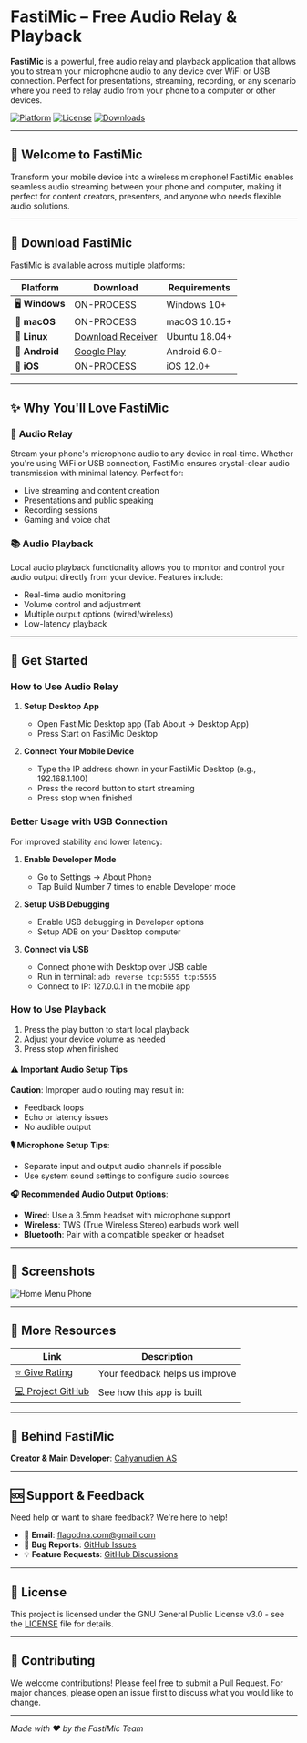 # FastiMic – Free Audio Relay & Playback

**FastiMic** is a powerful, free audio relay and playback application that allows you to stream your microphone audio to any device over WiFi or USB connection. Perfect for presentations, streaming, recording, or any scenario where you need to relay audio from your phone to a computer or other devices.

[![Platform](https://img.shields.io/badge/Platform-Multi--Platform-blue.svg)](https://github.com/Flagodna-Developer/fastimic)
[![License](https://img.shields.io/badge/License-GPLv3-blue.svg)](LICENSE)
[![Downloads](https://img.shields.io/github/downloads/Flagodna-Developer/fastimic/total.svg)](https://github.com/Flagodna-Developer/fastimic/releases)

---

## 🌟 Welcome to FastiMic

Transform your mobile device into a wireless microphone! FastiMic enables seamless audio streaming between your phone and computer, making it perfect for content creators, presenters, and anyone who needs flexible audio solutions.

---

## 📱 Download FastiMic

FastiMic is available across multiple platforms:

| Platform       | Download                                                                           | Requirements  |
| -------------- | ---------------------------------------------------------------------------------- | ------------- |
| 🖥️ **Windows** | ON-PROCESS                                                                         | Windows 10+   |
| 🍎 **macOS**   | ON-PROCESS                                                                         | macOS 10.15+  |
| 🐧 **Linux**   | [Download Receiver](https://github.com/Flagodna-Developer/fastimic/releases)       | Ubuntu 18.04+ |
| 📱 **Android** | [Google Play](https://play.google.com/store/apps/details?id=com.flagodna.fastimic) | Android 6.0+  |
| 🍎 **iOS**     | ON-PROCESS                                                                         | iOS 12.0+     |

---

## ✨ Why You'll Love FastiMic

### 🔖 **Audio Relay**

Stream your phone's microphone audio to any device in real-time. Whether you're using WiFi or USB connection, FastiMic ensures crystal-clear audio transmission with minimal latency. Perfect for:

- Live streaming and content creation
- Presentations and public speaking
- Recording sessions
- Gaming and voice chat

### 📚 **Audio Playback**

Local audio playback functionality allows you to monitor and control your audio output directly from your device. Features include:

- Real-time audio monitoring
- Volume control and adjustment
- Multiple output options (wired/wireless)
- Low-latency playback

---

## 🚀 Get Started

### How to Use Audio Relay

1. **Setup Desktop App**

   - Open FastiMic Desktop app (Tab About → Desktop App)
   - Press Start on FastiMic Desktop

2. **Connect Your Mobile Device**
   - Type the IP address shown in your FastiMic Desktop (e.g., 192.168.1.100)
   - Press the record button to start streaming
   - Press stop when finished

### Better Usage with USB Connection

For improved stability and lower latency:

1. **Enable Developer Mode**

   - Go to Settings → About Phone
   - Tap Build Number 7 times to enable Developer mode

2. **Setup USB Debugging**

   - Enable USB debugging in Developer options
   - Setup ADB on your Desktop computer

3. **Connect via USB**
   - Connect phone with Desktop over USB cable
   - Run in terminal: `adb reverse tcp:5555 tcp:5555`
   - Connect to IP: 127.0.0.1 in the mobile app

### How to Use Playback

1. Press the play button to start local playback
2. Adjust your device volume as needed
3. Press stop when finished

#### ⚠️ Important Audio Setup Tips

**Caution**: Improper audio routing may result in:

- Feedback loops
- Echo or latency issues
- No audible output

**🎙️ Microphone Setup Tips**:

- Separate input and output audio channels if possible
- Use system sound settings to configure audio sources

**🎧 Recommended Audio Output Options**:

- **Wired**: Use a 3.5mm headset with microphone support
- **Wireless**: TWS (True Wireless Stereo) earbuds work well
- **Bluetooth**: Pair with a compatible speaker or headset

---

## 📸 Screenshots

![Home Menu Phone](screenshot/phone.png "Application Dashboard - Phone")

---

## 🔗 More Resources

| Link                                                                                  | Description                    |
| ------------------------------------------------------------------------------------- | ------------------------------ |
| [⭐ Give Rating](https://play.google.com/store/apps/details?id=com.flagodna.fastimic) | Your feedback helps us improve |
| [💻 Project GitHub](https://github.com/Flagodna-Developer/fastimic)                   | See how this app is built      |

---

## 🙌 Behind FastiMic

**Creator & Main Developer**: [Cahyanudien AS](https://github.com/cas8398)

---

## 🆘 Support & Feedback

Need help or want to share feedback? We're here to help!

- 📧 **Email**: flagodna.com@gmail.com
- 🐛 **Bug Reports**: [GitHub Issues](https://github.com/Flagodna-Developer/fastimic/issues)
- 💡 **Feature Requests**: [GitHub Discussions](https://github.com/Flagodna-Developer/fastimic/discussions)

---

## 📄 License

This project is licensed under the GNU General Public License v3.0 - see the [LICENSE](LICENSE) file for details.

---

## 🤝 Contributing

We welcome contributions! Please feel free to submit a Pull Request. For major changes, please open an issue first to discuss what you would like to change.

---

_Made with ❤️ by the FastiMic Team_
